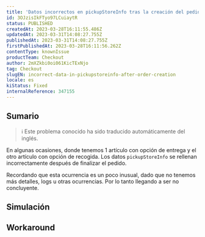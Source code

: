 ```yaml
---
title: 'Datos incorrectos en pickupStoreInfo tras la creación del pedido'
id: 3OJzisIkFTyo97LCuiaytR
status: PUBLISHED
createdAt: 2023-03-28T16:11:55.486Z
updatedAt: 2023-03-31T14:08:27.755Z
publishedAt: 2023-03-31T14:08:27.755Z
firstPublishedAt: 2023-03-28T16:11:56.262Z
contentType: knownIssue
productTeam: Checkout
author: 2mXZkbi0oi061KicTExNjo
tag: Checkout
slugEN: incorrect-data-in-pickupstoreinfo-after-order-creation
locale: es
kiStatus: Fixed
internalReference: 347155
---
```


## Sumario

>ℹ️ Este problema conocido ha sido traducido automáticamente del inglés.


En algunas ocasiones, donde tenemos 1 artículo con opción de entrega y el otro artículo con opción de recogida. Los datos `pickupStoreInfo` se rellenan incorrectamente después de finalizar el pedido.

Recordando que esta ocurrencia es un poco inusual, dado que no tenemos más detalles, logs u otras ocurrencias. Por lo tanto llegando a ser no concluyente.


##

## Simulación



## Workaround



